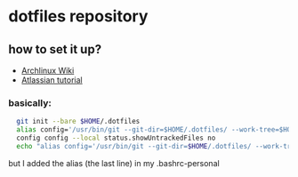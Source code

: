 # dotfiles repository 

## how to set it up?

- [Archlinux Wiki](https://wiki.archlinux.org/title/Dotfiles)
- [Atlassian tutorial](https://www.atlassian.com/git/tutorials/dotfiles)

### basically:

```bash
  git init --bare $HOME/.dotfiles
  alias config='/usr/bin/git --git-dir=$HOME/.dotfiles/ --work-tree=$HOME'
  config config --local status.showUntrackedFiles no
  echo "alias config='/usr/bin/git --git-dir=$HOME/.dotfiles/ --work-tree=$HOME'" >> $HOME/.bashrc
```

but I added the alias (the last line) in my .bashrc-personal